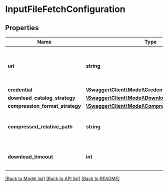 # InputFileFetchConfiguration

## Properties
Name | Type | Description | Notes
------------ | ------------- | ------------- | -------------
**uri** | **string** | Indicate the Uri of the file. (http, https, ftp, ftps, sftp are allowed) | 
**credential** | [**\Swagger\Client\Model\Credential**](Credential.md) |  | [optional] 
**download_catalog_strategy** | [**\Swagger\Client\Model\DownloadCatalogStrategy**](DownloadCatalogStrategy.md) |  | 
**compression_format_strategy** | [**\Swagger\Client\Model\CompressionFormatStrategy**](CompressionFormatStrategy.md) |  | [optional] 
**compressed_relative_path** | **string** | Indicate the relative path in the compressed file | [optional] 
**download_timeout** | **int** | Indicate the download time out in second | [optional] [default to 30]

[[Back to Model list]](../README.md#documentation-for-models) [[Back to API list]](../README.md#documentation-for-api-endpoints) [[Back to README]](../README.md)


